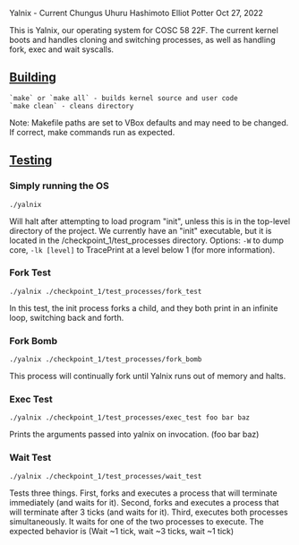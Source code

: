 Yalnix - Current Chungus
Uhuru Hashimoto
Elliot Potter
Oct 27, 2022

This is Yalnix, our operating system for COSC 58 22F. The current kernel boots and handles cloning and switching processes,
as well as handling fork, exec and wait syscalls.

## <ins> Building </ins>

    `make` or `make all` - builds kernel source and user code
    `make clean` - cleans directory

Note: Makefile paths are set to VBox defaults and may need to be changed. If correct, make commands run as expected.

## <ins> Testing </ins>

### Simply running the OS
```
./yalnix
```
Will halt after attempting to load program "init", unless this is in the top-level directory of the project.
We currently have an "init" executable, but it is located in the /checkpoint_1/test_processes directory.
Options: `-W` to dump core, `-lk [level]` to TracePrint at a level below 1 (for more information).

### Fork Test
```
./yalnix ./checkpoint_1/test_processes/fork_test
```
In this test, the init process forks a child, and they both print in an infinite loop, switching back and forth.

### Fork Bomb
```
./yalnix ./checkpoint_1/test_processes/fork_bomb
```
This process will continually fork until Yalnix runs out of memory and halts.

### Exec Test
```
./yalnix ./checkpoint_1/test_processes/exec_test foo bar baz
```
Prints the arguments passed into yalnix on invocation. (foo bar baz)

### Wait Test
```
./yalnix ./checkpoint_1/test_processes/wait_test
```
Tests three things. First, forks and executes a process that will terminate immediately (and waits for it). Second, forks
and executes a process that will terminate after 3 ticks (and waits for it). Third, executes both processes simultaneously.
It waits for one of the two processes to execute.
The expected behavior is (Wait ~1 tick, wait ~3 ticks, wait ~1 tick)
